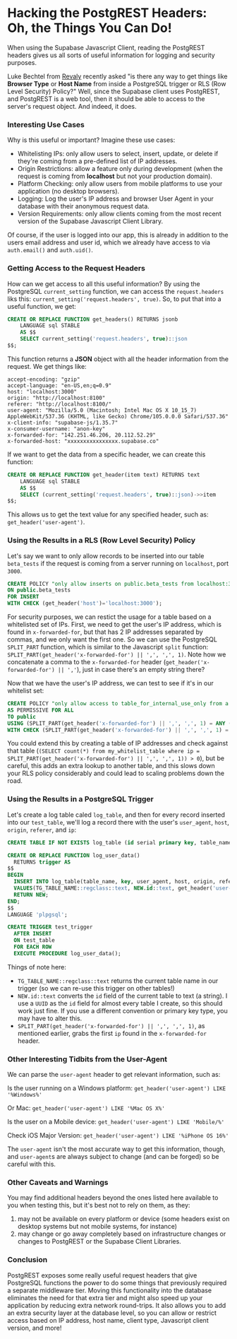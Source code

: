 # Hacking the PostgREST Headers: Oh, the Things You Can Do!
When using the Supabase Javascript Client, reading the PostgREST headers gives us all sorts of useful information for logging and security purposes.

Luke Bechtel from [Revaly](https://revaly.com) recently asked "is there any way to get things like **Browser Type** or **Host Name** from inside a PostgreSQL trigger or RLS (Row Level Security) Policy?"  Well, since the Supabase client uses PostgREST, and PostgREST is a web tool, then it should be able to access to the server's request object.  And indeed, it does.

### Interesting Use Cases
Why is this useful or important?  Imagine these use cases:

- Whitelisting IPs: only allow users to select, insert, update, or delete if they're coming from a pre-defined list of IP addresses.
- Origin Restrictions: allow a feature only during development (when the request is coming from **localhost** but not your production domain).
- Platform Checking: only allow users from mobile platforms to use your application (no desktop browsers).
- Logging: Log the user's IP address and browser User Agent in your database with their anonymous request data.
- Version Requirements: only allow clients coming from the most recent version of the Supabase Javascript Client Library.

Of course, if the user is logged into our app, this is already in addition to the users email address and user id, which we already have access to via `auth.email()` and `auth.uid()`.

### Getting Access to the Request Headers
How can we get access to all this useful information?  By using the PostgreSQL `current_setting` function, we can access the `request.headers` liks this: `current_setting('request.headers', true)`.  So, to put that into a useful function, we get:

```sql
CREATE OR REPLACE FUNCTION get_headers() RETURNS jsonb
    LANGUAGE sql STABLE
    AS $$
    SELECT current_setting('request.headers', true)::json
$$;
```

This function returns a **JSON** object with all the header information from the request.  We get things like:

```
accept-encoding: "gzip"
accept-language: "en-US,en;q=0.9"
host: "localhost:3000"
origin: "http://localhost:8100"
referer: "http://localhost:8100/"
user-agent: "Mozilla/5.0 (Macintosh; Intel Mac OS X 10_15_7) AppleWebKit/537.36 (KHTML, like Gecko) Chrome/105.0.0.0 Safari/537.36"
x-client-info: "supabase-js/1.35.7"
x-consumer-username: "anon-key"
x-forwarded-for: "142.251.46.206, 20.112.52.29"
x-forwarded-host: "xxxxxxxxxxxxxxxx.supabase.co"
```

If we want to get the data from a specific header, we can create this function:

```sql
CREATE OR REPLACE FUNCTION get_header(item text) RETURNS text
    LANGUAGE sql STABLE
    AS $$
    SELECT (current_setting('request.headers', true)::json)->>item
$$;
```

This allows us to get the text value for any specified header, such as: `get_header('user-agent')`.

### Using the Results in a RLS (Row Level Security) Policy

Let's say we want to only allow records to be inserted into our table `beta_tests` if the request is coming from a server running on `localhost`, port `3000`.

```sql
CREATE POLICY "only allow inserts on public.beta_tests from localhost:3000" 
ON public.beta_tests 
FOR INSERT 
WITH CHECK (get_header('host')='localhost:3000');
```

For security purposes, we can restict the usage for a table based on a whitelisted set of IPs.  First, we need to get the user's IP address, which is found in `x-forwarded-for`, but that has 2 IP addresses separated by commas, and we only want the first one.  So we can use the PostgreSQL `SPLIT_PART` function, which is similar to the Javascript `split` function: `SPLIT_PART(get_header('x-forwarded-for') || ',', ',', 1)`.  Note how we concatenate a comma to the `x-forwarded-for` header (`get_header('x-forwarded-for') || ','`), just in case there's an empty string there?

Now that we have the user's IP address, we can test to see if it's in our whitelist set:

```sql
CREATE POLICY "only allow access to table_for_internal_use_only from a set of IPs" ON "public"."table_for_internal_use_only"
AS PERMISSIVE FOR ALL
TO public
USING (SPLIT_PART(get_header('x-forwarded-for') || ',', ',', 1) = ANY (ARRAY['123.44.152.151','203.44.11.22','11.4.102.33']))
WITH CHECK (SPLIT_PART(get_header('x-forwarded-for') || ',', ',', 1) = ANY (ARRAY['123.44.152.151','203.44.11.22','11.4.102.33']));
```

You could extend this by creating a table of IP addresses and check against that table (`(SELECT count(*) from my_whitelist_table where ip = SPLIT_PART(get_header('x-forwarded-for') || ',', ',', 1)) > 0`), but be careful, this adds an extra lookup to another table, and this slows down your RLS policy considerably and could lead to scaling problems down the road.

### Using the Results in a PostgreSQL Trigger
Let's create a log table caled `log_table`, and then for every record inserted into our `test_table`, we'll log a record there with the user's `user_agent`, `host`, `origin`, `referer`, and `ip`:

```sql
CREATE TABLE IF NOT EXISTS log_table (id serial primary key, table_name text, key text, created_at timestamptz DEFAULT now(), user_agent text, host text, origin text, referer text, ip text);

CREATE OR REPLACE FUNCTION log_user_data()
  RETURNS trigger AS
$$
BEGIN
  INSERT INTO log_table(table_name, key, user_agent, host, origin, referer, ip)
  VALUES(TG_TABLE_NAME::regclass::text, NEW.id::text, get_header('user-agent'), get_header('host'), get_header('origin'), get_header('referer'), SPLIT_PART(get_header('x-forwarded-for') || ',', ',', 1));
  RETURN NEW;
END;
$$
LANGUAGE 'plpgsql';

CREATE TRIGGER test_trigger
  AFTER INSERT
  ON test_table
  FOR EACH ROW
  EXECUTE PROCEDURE log_user_data();
```

Things of note here:  
- `TG_TABLE_NAME::regclass::text` returns the current table name in our trigger (so we can re-use this trigger on other tables!)
- `NEW.id::text` converts the `id` field of the current table to text (a string).  I use a `UUID` as the `id` field for almost every table I create, so this should work just fine.  If you use a different convention or primary key type, you may have to alter this.
- `SPLIT_PART(get_header('x-forwarded-for') || ',', ',', 1)`, as mentioned earlier, grabs the first `ip` found in the `x-forwarded-for` header.

### Other Interesting Tidbits from the User-Agent
We can parse the `user-agent` header to get relevant information, such as:

Is the user running on a Windows platform:
`get_header('user-agent') LIKE '%Windows%'`

Or Mac:
`get_header('user-agent') LIKE '%Mac OS X%'`

Is the user on a Mobile device:
`get_header('user-agent') LIKE 'Mobile/%'`

Check iOS Major Version:
`get_header('user-agent') LIKE '%iPhone OS 16%'`

The `user-agent` isn't the most accurate way to get this information, though, and `user-agent`s are always subject to change (and can be forged) so be careful with this.

### Other Caveats and Warnings
You may find additional headers beyond the ones listed here available to you when testing this, but it's best not to rely on them, as they:
1. may not be available on every platform or device (some headers exist on desktop systems but not mobile systems, for instance)
2. may change or go away completely based on infrastructure changes or changes to PostgREST or the Supabase Client Libraries.

### Conclusion
PostgREST exposes some really useful request headers that give PostgreSQL functions the power to do some things that previously required a separate middleware tier.  Moving this functionality into the database eliminates the need for that extra tier and might also speed up your application by reducing extra network round-trips.  It also allows you to add an extra security layer at the database level, so you can allow or restrict access based on IP address, host name, client type, Javascript client version, and more!
